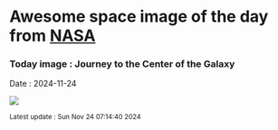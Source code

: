 
# Awesome space image of the day from [NASA](https://api.nasa.gov/)

### Today image : Journey to the Center of the Galaxy
Date : 2024-11-24

![](https://www.youtube.com/embed/FNHexFdacK0?rel=0)

<small>Latest update : Sun Nov 24 07:14:40 2024</small>
        